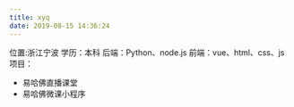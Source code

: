 ```yaml
---
title: xyq
date: 2019-08-15 14:36:24
---
```

位置:浙江宁波
学历：本科
后端：Python、node.js
前端：vue、html、css、js
项目：
- 易哈佛直播课堂
- 易哈佛微课小程序
